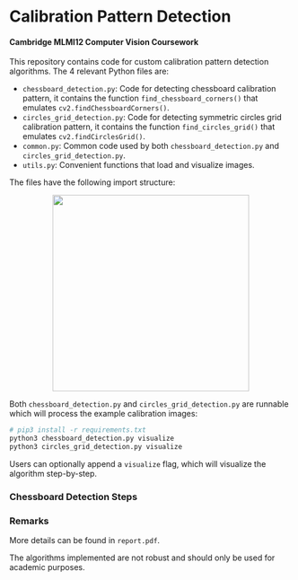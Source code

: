 # Calibration Pattern Detection
#### Cambridge MLMI12 Computer Vision Coursework 

This repository contains code for custom calibration pattern detection algorithms. The 4 relevant Python files are:

- `chessboard_detection.py`: Code for detecting chessboard calibration pattern, it contains the function `find_chessboard_corners()` that emulates `cv2.findChessboardCorners()`.
- `circles_grid_detection.py`: Code for detecting symmetric circles grid calibration pattern, it contains the function `find_circles_grid()` that emulates `cv2.findCirclesGrid()`.
- `common.py`: Common code used by both `chessboard_detection.py` and `circles_grid_detection.py`.
- `utils.py`: Convenient functions that load and visualize images.

The files have the following import structure:
<p align="center">
  <img width="350" src="https://user-images.githubusercontent.com/22922351/149175864-3aff4dd8-6b21-4365-9960-c75f9752cabd.png">
</p>

Both `chessboard_detection.py` and `circles_grid_detection.py` are runnable which will process the example calibration images:

```bash
# pip3 install -r requirements.txt
python3 chessboard_detection.py visualize
python3 circles_grid_detection.py visualize
```
Users can optionally append a `visualize` flag, which will visualize the algorithm step-by-step.

### Chessboard Detection Steps


### Remarks

More details can be found in `report.pdf`. 

The algorithms implemented are not robust and should only be used for academic purposes.
